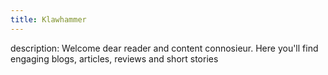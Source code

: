 ```yaml
---
title: Klawhammer
---
```

description: Welcome dear reader and content connosieur. Here you'll find engaging blogs, articles, reviews and short stories

